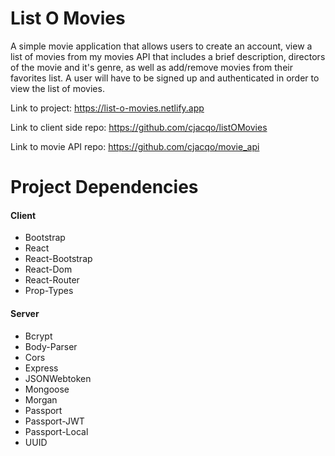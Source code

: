 # List O Movies

A simple movie application that allows users to create an account, view a list of movies from my movies API that includes a brief description, directors of the movie and it's genre, as well as add/remove movies from their favorites list. A user will have to be signed up and authenticated in order to view the list of movies.

Link to project: https://list-o-movies.netlify.app

Link to client side repo: https://github.com/cjacqo/listOMovies

Link to movie API repo: https://github.com/cjacqo/movie_api

# Project Dependencies

#### Client

- Bootstrap
- React
- React-Bootstrap
- React-Dom
- React-Router
- Prop-Types

#### Server

- Bcrypt
- Body-Parser
- Cors
- Express
- JSONWebtoken
- Mongoose
- Morgan
- Passport
- Passport-JWT
- Passport-Local
- UUID
